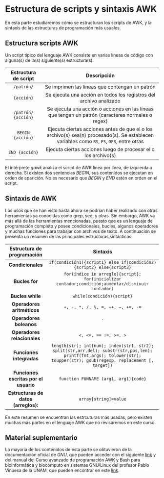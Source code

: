 # Estructura de scripts y sintaxis AWK

En esta parte estudiaremos cómo se estructuran los scripts de AWK, y la sintaxis de las estructuras de programación más usuales. 

## Estructura scripts AWK

Un script típico del lenguaje AWK consiste en varias líneas de código con alguna(s) de la(s) siguiente(s) estructura(s):

|**Estructura de script**| **Descripción**|
|:---:|:---:|
|`/patrón/`|Se imprimen las líneas que contengan un patrón|
|`{acción}`|Se ejecuta una acción en todos los registros del archivo analizado|
|`/patrón/ {acción}`|Se ejecuta una acción o acciones en las líneas que tengan un patrón (caracteres normales o regex)|
|`BEGIN {acción}`|Ejecuta ciertas acciones antes de que el o los archivo(s) sea(n) procesado(s). Se establecen variables como `RS`, `FS`, `OFS`, entre otras|
|`END {acción}`|Ejecuta ciertas acciones luego de procesar el o los archivo(s)|

El intérprete *gawk* analiza el script de AWK línea por línea, de izquierda a derecha. Si existen dos sentencias *BEGIN*, sus contenidos se ejecutan en orden de aparición. No es necesario que *BEGIN* y *END* estén en orden en el script.

## Sintaxis de AWK

Los usos que se han visto hasta ahora se podrían haber realizado con otras herramientas ya conocidas como grep, sed, y otras. Sin embargo, AWK va más allá de las herramientas mencionadas, puesto que es un lenguaje de programación completo y posee condicionales, bucles, algunos operadores y muchas funciones para trabajar con archivos de texto. A continuación se presenta un resumen de las principales estructuras sintácticas:

|**Estructura de programación**| **Sintaxis**|
|:---:|:---:|
|**Condicionales**|`if(condición1){script1} else if(condición2){script2} else{script3}`|
|**Bucles for**|`for(índice in arreglo){script}; for(inicializar contador;condición;aumentar/disminuir contador)`|
|**Bucles while**|`while(condición){script}`|
|**Operadores aritméticos**|`+, -, *, /, %, =, ++, –, +=, -=`|
|**Operadores boleanos**|`||, &&`|
|**Operadores relacionales**|`<, <=, == !=, >=, >`|
|**Funciones integradas**|`length(str); int(num); index(str1, str2); split(str,arr,del); substr(str,pos,len); printf(fmt,args); tolower(str); toupper(str); gsub(regexp, replacement [, target])`|
|**Funciones escritas por el usuario**|`function FUNNAME (arg1, arg1){code}`|
|**Estructuras de datos (arreglos):**|`array[string]=value`|

En este resumen se encuentran las estrcuturas más usadas, pero existen muchas más partes en el lenguaje AWK que no revisaremos en este curso.

## Material suplementario

La mayoría de los contenidos de esta parte se obtuvieron de la documentación oficial de *GNU*, que pueden acceder con el siguiente [link](https://www.gnu.org/software/gawk/manual/gawk.html) y del manual del Curso avanzado de programación AWK y Bash para bioinformática y biocómputo en sistemas GNU/Linux del profesor Pablo Vinuesa de la UNAM, que pueden encontrar en este [link](https://vinuesa.github.io/intro2linux/index.html).